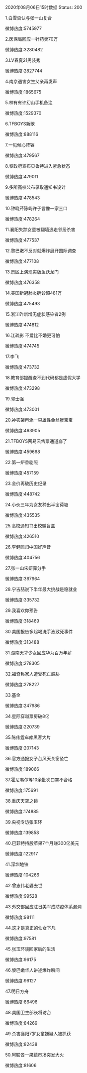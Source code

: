 2020年08月06日15时数据
Status: 200

1.白雪否认与张一山复合

微博热度:5745977

2.医保局回应一针药卖70万

微博热度:3280482

3.LV春夏21男装秀

微博热度:2827744

4.南京遇害女生父亲再发声

微博热度:1865675

5.林有有许幻山手机备注

微博热度:1529370

6.TFBOYS新歌

微博热度:888116

7.一见倾心阵容

微博热度:479567

8.黎政府宣布贝鲁特进入紧急状态

微博热度:479011

9.多所高校公布录取通知书设计

微博热度:478543

10.钟晓芹陈屿许子言像一家三口

微博热度:478264

11.襄阳失踪女童被翻墙逃走邻居杀害

微博热度:477537

12.黎巴嫩不反对就爆炸展开国际调查

微博热度:477108

13.景区上演现实版鱼跃龙门

微博热度:476358

14.美国新冠肺炎确诊超481万

微博热度:475493

15.浙江昨新增无症状感染者2例

微博热度:474812

16.江疏影 不爱比不婚更可怕

微博热度:474745

17.李飞

微博热度:473732

18.教育部提醒查不到代码都是虚假大学

微博热度:473298

19.郭士强

微博热度:473001

20.神农架再添一只雄性金丝猴宝宝

微博热度:463905

21.TFBOYS网易云售票通道崩了

微博热度:459668

22.第一炉香剧照

微博热度:457159

23.金价再破历史纪录

微博热度:448742

24.小伙三年为女友种出半亩荷塘

微博热度:435535

25.高校通知书出校徽盲盒

微博热度:426510

26.李健回归中国好声音

微博热度:404756

27.张一山宋妍霏分手

微博热度:367964

28.宁吉喆说下半年最大挑战是稳就业

微博热度:335732

29.我喜欢你预告

微博热度:318469

30.美国报告多起喝洗手液致死事件

微博热度:313488

31.湖南天才少女回应华为百万年薪

微博热度:278305

32.福奇称家人遭受死亡威胁

微博热度:278227

33.基金

微博热度:247986

34.星际穿越票房破8亿

微博热度:220739

35.陈伟霆车库黑客大片

微博热度:207143

36.官方通报女子台风天关窗坠亡

微博热度:189066

37.霍尼韦尔等10余批次口罩不合格

微博热度:175691

38.重庆天空之镜

微博热度:174885

39.央视专访张玉环

微博热度:139858

40.巴菲特持股苹果7个月赚300亿美元

微博热度:122917

41.深圳地铁

微博热度:104266

42.曾志伟老婆去世

微博热度:99528

43.外交部回应驻日美军成防疫体系漏洞

微博热度:98111

44.这才是真正的仙女下凡

微博热度:97581

45.张玉环谈回家后的生活

微博热度:96175

46.黎巴嫩华人讲述爆炸瞬间

微博热度:96127

47.明日方舟

微博热度:86496

48.美国卫生部长将访台

微博热度:84269

49.杀害襄阳7岁女童嫌疑人被抓获

微博热度:82438

50.阿联酋一果蔬市场突发大火

微博热度:81606

